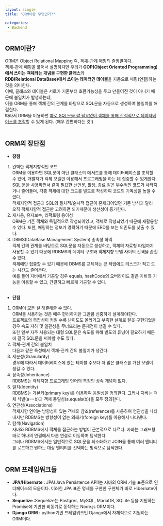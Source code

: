```yaml
---
layout: single
title: "ORM이란 무엇인가?"

categories:
 - Backend
---
```


## ORM이란?
ORM은 Object Relational Mapping 즉, 객체-관계 매핑의 줄임말이다.  <br>
객체-관계 매핑을 풀어서 설명하자면 우리가 **OOP(Object Oriented Programming)에서 쓰이는 객체라는 개념을 구현한 클래스**와 <br>
**RDB(Relational DataBase)에서 쓰이는 데이터인 테이블**을 자동으로 매핑(연결)하는 것을 의미한다. <br>
이때, 클래스와 테이블은 서로가 기존부터 호환가능성을 두고 만들어진 것이 아니기 때문에 불일치가 발생하는데, <br>
이를 ORM을 통해 객체 간의 관계를 바탕으로 SQL문을 자동으로 생성하여 불일치를 해결한다. <br>
따라서 ORM을 이용하면 <U>따로 SQL문을 짤 필요없이 객체를 통해 간접적으로 데이터베이스를 조작</U>할 수 있게 된다. (매우 간편하다는 것!) <br> <br>

## ORM의 장단점
- **장점**
1. 완벽한 객체지향적인 코드 <br>
ORM을 이용하면 SQL문이 아닌 클래스의 메서드를 통해 데이터베이스를 조작할 수 있어, 개발자가 객체 모델만 이용해서 프로그래밍을 하는 데 집중할 수 있게한다. <br>
SQL 문을 사용하면서 같이 필요한 선언문, 할당, 종료 같은 부수적인 코드가 사라지거나 줄어들며, 각종 객체에 대한 코드를 별도로 작성하여 코드의 가독성을 높일 수 있다. <br>
객체지향적 접근과 SQL의 절차적/순차적 접근이 혼재되어있던 기존 방식과 달리 오직 객체지향적 접근만 고려하면 되기때문에 생산성이 증가한다. <br>
2. 재사용, 유지보수, 리팩토링 용이성 <br>
ORM은 기존 객체와 독립적으로 작성되어있고, 객체로 작성되었기 때문에 재활용할 수 있다. 또한, 매핑하는 정보가 명확하기 때문에 ERD를 보는 의존도를 낮출 수 있다. <br>
3. DBMS(DataBase Management System) 종속성 하락 <br>
객체 간의 관계를 바탕으로 SQL문을 자동으로 생성하고, 객체의 자료형 타입까지 사용할 수 있기 때문에 RDBMS의 데이터 구조와 객체지향 모델 사이의 간격을 좁힐 수 있다. <br> 
객체에만 집중할 수 있기 때문에 DBMS를 교체하는 큰 작업에도 리스크가 적고 드는 시간도 줄어든다. <br>
예를 들어 자바에서 가공할 경우 equals, hashCode의 오버라이드 같은 자바의 기능을 이용할 수 있고, 간결하고 빠르게 가공할 수 있다. <br> <br>
- **단점**
1. ORM이 모든 걸 해결해줄 수 없다. <br>
ORM을 사용하는 것은 매우 편리하지만 그만큼 신중하게 설계해야한다. <br>
프로젝트의 복잡성이 커질 수록 난이도도 올라가고 부족한 설계로 잘못 구현되었을 경우 속도 저하 및 일관성을 무너뜨리는 문제점이 생길 수 있다. <br>
또한 일부 자주 사용되는 대형 SQL문은 속도를 위해 별도의 튜닝이 필요하기 때문에 결국 SQL문을 써야할 수도 있다. <br>
2. 객체-관계 간의 불일치 <br>
다음과 같은 특성에서 객체-관계 간의 불일치가 생긴다. <br>
3. 세분성(Granularity) <br>
경우에 따라서 데이터베이스에 있는 테이블 수보다 더 많은 클래스를 가진 모델이 생길 수 있다. <br>
4. 상속성(Inheritance) <br>
RDBMS는 객체지향 프로그래밍 언어의 특징인 상속 개념이 없다.
5. 일치(Identity) <br>
RDBMS는 기본키(primary key)를 이용하여 동일성을 정의한다. 그러나 자바는 객체 식별(a==b)과 객체 동일성(a.equals(b))을 모두 정의한다. <br>
6. 연관성(Associations) <br>
객체지향 언어는 방향성이 있는 객체의 참조(reference)를 사용하여 연관성을 나타내지만 RDBMS는 방향성이 없는 외래키(foreign key)를 이용해서 나타낸다. <br>
7. 탐색(Navigation) <br>
자바와 RDBMS에서 객체를 접근하는 방법이 근본적으로 다르다. 자바는 그래프형태로 하나의 연결에서 다른 연결로 이동하며 탐색한다. <br>
그러나 RDBMS에서는 일반적으로 SQL문을 최소화하고 JOIN을 통해 여러 엔티티를 로드하고 원하는 대상 엔티티를 선택하는 방식으로 탐색한다. <br> <br>

## ORM 프레임워크들
- **JPA/Hibernate** : JPA(Java Persistence API)는 자바의 ORM 기술 표준으로 인터페이스의 모음이다. 이러한 JPA 표준 명세를 구현한 구현체가 바로 Hibernate이다.
- **Sequelize** :Sequelize는 Postgres, MySQL, MariaDB, SQLite 등을 지원하는 Promise에 기반한 비동기로 동작하는 Node.js ORM이다.
- **Django ORM** : python기반 프레임워크인 Django에서 자체적으로 지원하는 ORM이다.
